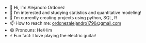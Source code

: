 - 👋 Hi, I’m Alejandro Ordonez
- 👀 I’m interested and studying statistics and quantitative modeling!
- 🌱 I’m currently creating projects using python, SQL, R
- 📫 How to reach me: ordonezalejandro1790@gmail.com
- 😄 Pronouns: He/Him
- ⚡ Fun fact: I love playing the electric guitar!

<!---
ajordonez/ajordonez is a ✨ special ✨ repository because its `README.md` (this file) appears on your GitHub profile.
You can click the Preview link to take a look at your changes.
--->
